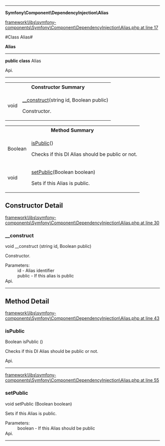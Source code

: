 

- - -

**Symfony\Component\DependencyInjection\Alias**


<a href="https://github.com/JeyDotC/Hirudo/blob/master/framework/libs/symfony-components/Symfony/Component/DependencyInjection/Alias.php#L17" target='_blank'>framework\libs\symfony-components\Symfony\Component\DependencyInjection\Alias.php at line 17</a>

#Class Alias#

**Alias**




- - -

<p><strong>public  class</strong> <span>Alias</span></p>

<div class="comment" id="overview_description"><p></p></div>

<dl>
<dt>Api.</dt>
</dl>


- - -

<table id="summary_constructor">
<tr><th colspan="2">Constructor Summary</th></tr>
<tr>
<td><span class='k'></span> <span class='nx'>void</span></td>
<td class="description"><p class="name"><a href="#__construct">__construct</a>(string id, Boolean public)</p><p class="description">Constructor.</p></td>
</tr>
</table>

<table id="summary_method">
<tr><th colspan="2">Method Summary</th></tr>
<tr>
<td><span class='k'></span> <span class='nx'>Boolean</span></td>
<td class="description"><p class="name"><a href="#ispublic">isPublic</a>()</p><p class="description">Checks if this DI Alias should be public or not.</p></td>
</tr>
<tr>
<td><span class='k'></span> <span class='nx'>void</span></td>
<td class="description"><p class="name"><a href="#setpublic">setPublic</a>(Boolean boolean)</p><p class="description">Sets if this Alias is public.</p></td>
</tr>
</table>

<h2 id="detail_method">Constructor Detail</h2>

<a href="https://github.com/JeyDotC/Hirudo/blob/master/framework/libs/symfony-components/Symfony/Component/DependencyInjection/Alias.php#L30" target='_blank'>framework\libs\symfony-components\Symfony\Component\DependencyInjection\Alias.php at line 30</a>

<h3 id="__construct">__construct</h3>
<span class='k'></span> <span class='nx'>void</span> <span class='nf'>__construct</span> (string id, Boolean public)

<div class="details">
<p>Constructor.</p><dl>
<dt>Parameters:</dt>
<dd>id - Alias identifier</dd>
<dd>public - If this alias is public</dd>
<dt>Api.</dt>
</dl>

</div>

- - -

<h2 id="detail_method">Method Detail</h2>

<a href="https://github.com/JeyDotC/Hirudo/blob/master/framework/libs/symfony-components/Symfony/Component/DependencyInjection/Alias.php#L43" target='_blank'>framework\libs\symfony-components\Symfony\Component\DependencyInjection\Alias.php at line 43</a>

<h3 id="isPublic()">isPublic</h3>
<span class='k'></span> <span class='nx'>Boolean</span> <span class='nf'>isPublic</span> ()

<div class="details">
<p>Checks if this DI Alias should be public or not.</p><dl>
<dt>Api.</dt>
</dl>

</div>

- - -


<a href="https://github.com/JeyDotC/Hirudo/blob/master/framework/libs/symfony-components/Symfony/Component/DependencyInjection/Alias.php#L55" target='_blank'>framework\libs\symfony-components\Symfony\Component\DependencyInjection\Alias.php at line 55</a>

<h3 id="setPublic()">setPublic</h3>
<span class='k'></span> <span class='nx'>void</span> <span class='nf'>setPublic</span> (Boolean boolean)

<div class="details">
<p>Sets if this Alias is public.</p><dl>
<dt>Parameters:</dt>
<dd>boolean - If this Alias should be public</dd>
<dt>Api.</dt>
</dl>

</div>

- - -

